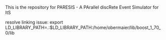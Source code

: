 This is the repository for PARESIS - A PArallel discRete Event Simulator for ItS

resolve linking issue: export LD_LIBRARY_PATH=.:$LD_LIBRARY_PATH:/home/obermaier/lib/boost_1_70_0/lib
